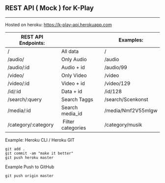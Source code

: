 ## REST API ( Mock ) for K-Play
---
Hosted on heroku: https://k-play-api.herokuapp.com

| REST API Endpoints: |                   | Examples:          |
| ------------------- | ----------------- | ------------------ |
| /                   | All data          | /                  |
| /audio/             | Only Audio        | /audio             |
| /audio/:id          | Audio + id        | /audio/99          |
| /video/             | Only Video        | /video             |
| /video/:id          | Video + id        | /video/129         |
| /id/:id             | Data + id         | /id/128            |
| /search/:query      | Search Taggs      | /search/Scenkonst  |
| /media/:id          | Search media_id   | /media/Nmf2V55mlgw |
| /category/:category | Filter categories | /category/musik    |

Example: Heroku CLI / Heroku GIT
```
git add .
git commit -am "make it better"
git push heroku master
```

Example Push to GitHub
```
git push origin master
```